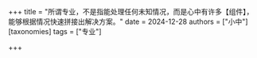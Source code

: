 +++
title = "所谓专业，不是指能处理任何未知情况，而是心中有许多【组件】，能够根据情况快速拼接出解决方案。"
date = 2024-12-28
authors = ["小中"]
[taxonomies]
tags = ["专业"]

+++



